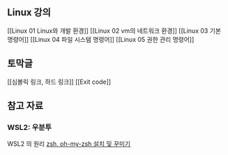 ## Linux 강의
[[Linux 01 Linux와 개발 환경]]
[[Linux 02 vm의 네트워크 환경]]
[[Linux 03 기본 명령어]]
[[Linux 04 파일 시스템 명령어]]
[[Linux 05 권한 관리 명령어]]
## 토막글
[[심볼릭 링크, 하드 링크]]
[[Exit code]]
## 참고 자료
### WSL2: 우분투
WSL2 의 원리
	[zsh, oh-my-zsh 설치 및 꾸미기](https://dulidungsil.tistory.com/entry/zsh)